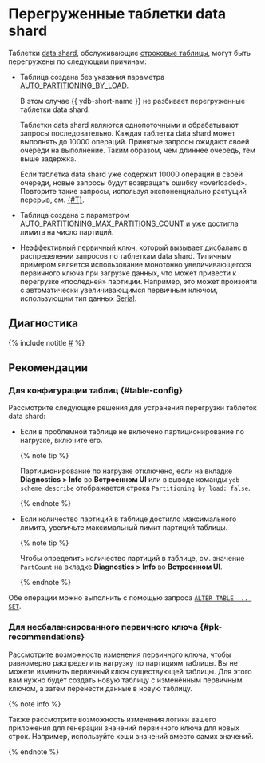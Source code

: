 # Перегруженные таблетки data shard

Таблетки [data shard](../../../../concepts/glossary.md#data-shard), обслуживающие [строковые таблицы](../../../../concepts/datamodel/table.md#row-oriented-tables), могут быть перегружены по следующим причинам:

* Таблица создана без указания параметра [AUTO_PARTITIONING_BY_LOAD](../../../../concepts/datamodel/table.md#AUTO_PARTITIONING_BY_LOAD).

    В этом случае {{ ydb-short-name }} не разбивает перегруженные таблетки data shard.

    Таблетки data shard являются однопоточными и обрабатывают запросы последовательно. Каждая таблетка data shard может выполнять до 10000 операций. Принятые запросы ожидают своей очереди на выполнение. Таким образом, чем длиннее очередь, тем выше задержка.

    Если таблетка data shard уже содержит 10000 операций в своей очереди, новые запросы будут возвращать ошибку «overloaded». Повторите такие запросы, используя экспоненциально растущий перерыв, см. [{#T}](../queries/overloaded-errors.md).

* Таблица создана с параметром [AUTO_PARTITIONING_MAX_PARTITIONS_COUNT](../../../../concepts/datamodel/table.md#AUTO_PARTITIONING_MAX_PARTITIONS_COUNT) и уже достигла лимита на число партиций.

* Неэффективный [первичный ключ](../../../../concepts/glossary.md#primary-key), который вызывает дисбаланс в распределении запросов по таблеткам data shard. Типичным примером является использование монотонно увеличивающегося первичного ключа при загрузке данных, что может привести к перегрузке «последней» партиции. Например, это может произойти с автоматически увеличивающимся первичным ключом, использующим тип данных [Serial](../../../../yql/reference/types/serial.md).

## Диагностика

<!-- The include is added to allow partial overrides in overlays  -->
{% include notitle [#](_includes/overloaded-shards-diagnostics.md) %}

## Рекомендации

### Для конфигурации таблиц {#table-config}

Рассмотрите следующие решения для устранения перегрузки таблеток data shard:

* Если в проблемной таблице не включено партиционирование по нагрузке, включите его.

    {% note tip %}

    Партиционирование по нагрузке отключено, если на вкладке **Diagnostics > Info** во **Встроенном UI** или в выводе команды `ydb scheme describe` отображается строка `Partitioning by load: false`.

    {% endnote %}

* Если количество партиций в таблице достигло максимального лимита, увеличьте максимальный лимит партиций таблицы.

    {% note tip %}

    Чтобы определить количество партиций в таблице, см. значение `PartCount` на вкладке **Diagnostics > Info** во **Встроенном UI**.

    {% endnote %}

Обе операции можно выполнить с помощью запроса [`ALTER TABLE ... SET`](../../../../yql/reference/syntax/alter_table/set.md).

### Для несбалансированного первичного ключа {#pk-recommendations}

Рассмотрите возможность изменения первичного ключа, чтобы равномерно распределить нагрузку по партициям таблицы. Вы не можете изменить первичный ключ существующей таблицы. Для этого вам нужно будет создать новую таблицу с изменённым первичным ключом, а затем перенести данные в новую таблицу.

{% note info %}

Также рассмотрите возможность изменения логики вашего приложения для генерации значений первичного ключа для новых строк. Например, используйте хэши значений вместо самих значений.

{% endnote %}
